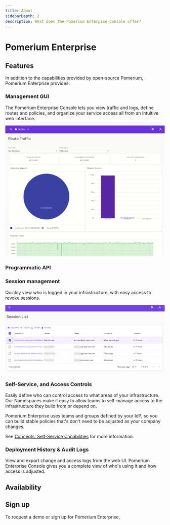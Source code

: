 ```yaml
---
title: About
sidebarDepth: 2
description: What does the Pomerium Enterpise Console offer?
---
```


# Pomerium Enterprise

<!-- This paragraph introduces what Pomerium Enterprise is. -->

## Features

In addition to the capabilities provided by open-source Pomerium, Pomerium Enterprise provides:

### Management GUI

The Pomerium Enterprise Console lets you view traffic and logs, define routes and policies, and organize your service access all from an intuitive web interface.

![Overview animation of the Pomerium Enterprise Console](./img/console-overview.gif)

### Programmatic API

<!-- @Travis please add details. -->

### Session management

Quickly view who is logged in your infrastructure, with easy access to revoke sessions.

![Pomerium Enterprise Console Session List](./img/console-session-list.png)

### Self-Service, and Access Controls

Easily define who can control access to what areas of your infrastructure. Our Namespaces make it easy to allow teams to self-manage access to the infrastructure they build from or depend on.

Pomerium Enterprise uses teams and groups defined by your IdP, so you can build stable policies that's don't need to be adjusted as your company changes.

See [Concepts: Self-Service Capabilities](./concepts.md#self-service-capabilities) for more information.

### Deployment History & Audit Logs

View and export change and access logs from the web UI. Pomerium Enterprise Console gives you a complete view of who's using it and how access is adjusted.

<!-- This is a start, but a weak one. -->

## Availability

<!-- @Bobby  -->

## Sign up

To request a demo or sign up for Pomerium Enterprise, <!-- @bobby CTA goes here -->